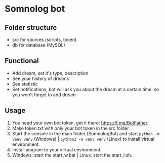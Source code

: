 # Somnolog bot

## Folder structure
- src for sources (scripts, token)
- db for database (MySQL)

## Functional
- Add dream, set it's type, description
- See your history of dreams
- See statistic
- Set notifications, bot will ask you about the dream at a certain time, so you won't forget to add dream

## Usage
1. You need your own bot token, get it there: https://t.me/BotFather.
2. Make token.txt with only your bot token in the src folder.
3. Start the console in the main folder (SomnologBot) and start `python -m venv venv` (Windows) | `python3 -m venv venv` (Linux) to install virtual environment.
4. Install aiogram to your virtual environment.
5. Windows: start the start_w.bat | Linux: start the start_l.sh.